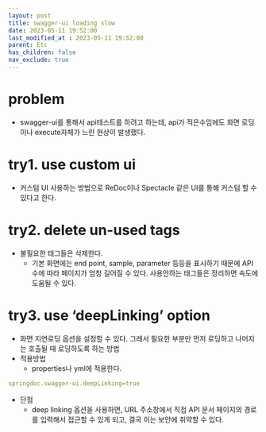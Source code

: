 ```yaml
---
layout: post
title: swagger-ui loading slow
date: 2023-05-11 19:52:00
last_modified_at : 2023-05-11 19:52:00
parent: Etc
has_children: false
nav_exclude: true
---
```


# problem

- swagger-ui를 통해서 api테스트를 하려고 하는데, api가 적은수임에도 화면 로딩이나 execute자체가 느린 현상이 발생했다.

# try1. use custom ui

- 커스텀 UI 사용하는 방법으로  ReDoc이나 Spectacle 같은 UI를 통해 커스텀 할 수 있다고 한다.

# try2. delete un-used tags

- 불필요한 태그들은 삭제한다.
    - 기본 화면에는 end point, sample, parameter 등등을 표시하기 때문에 API 수에 따라 페이지가 엄청 길어질 수 있다. 사용안하는 태그들은 정리하면 속도에 도움될 수 있다.

# try3. use ‘deepLinking’ option

- 화면 지연로딩 옵션을 설정할 수 있다. 그래서 필요한 부분만 먼저 로딩하고 나머지는 호출될 때 로딩하도록 하는 방법
- 적용방법
    - properties나 yml에 적용한다.

```yaml
springdoc.swagger-ui.deepLinking=true
```

- 단점
    - deep linking 옵션을 사용하면, URL 주소창에서 직접 API 문서 페이지의 경로를 입력해서 접근할 수 있게 되고, 결국 이는 보안에 취약할 수 있다.